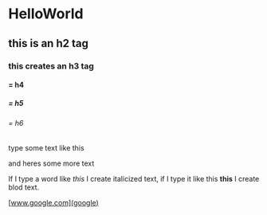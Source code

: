 # HelloWorld
## this is an h2 tag
### this creates an h3 tag
#### = h4
##### = h5
###### = h6 


type some text like this


and heres some more text

If I type a word like *this* I create italicized text,
if I type it like this **this** I create blod text.

[www.google.com](google)
